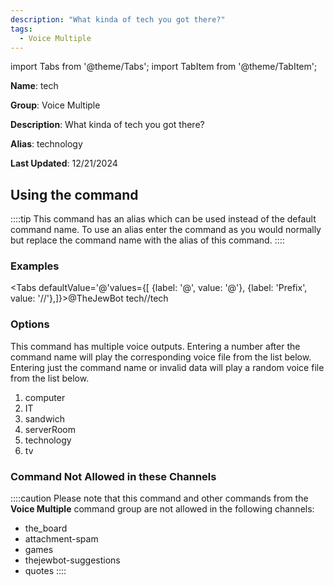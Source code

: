 ```yaml
---
description: "What kinda of tech you got there?"
tags:
  - Voice Multiple
---
```

import Tabs from '@theme/Tabs';
import TabItem from '@theme/TabItem';

**Name**: tech

**Group**: Voice Multiple

**Description**: What kinda of tech you got there?

**Alias**: technology

**Last Updated**: 12/21/2024

## Using the command

::::tip
This command has an alias which can be used instead of the default command name. To use an alias enter the command as you would normally but replace the command name with the alias of this command.
::::

### Examples
<Tabs defaultValue='@'values={[ {label: '@', value: '@'}, {label: 'Prefix', value: '//'},]}><TabItem value='@'>@TheJewBot tech</TabItem><TabItem value='//'>//tech</TabItem></Tabs>

### Options

This command has multiple voice outputs. Entering a number after the command name will play the corresponding voice file from the list below. Entering just the command name or invalid data will play a random voice file from the list below.

 1. computer
 1. IT
 1. sandwich
 1. serverRoom
 1. technology
 1. tv

### Command Not Allowed in these Channels
::::caution Please note that this command and other commands from the **Voice Multiple** command group are not allowed in the following channels:
- the_board
- attachment-spam
- games
- thejewbot-suggestions
- quotes
::::